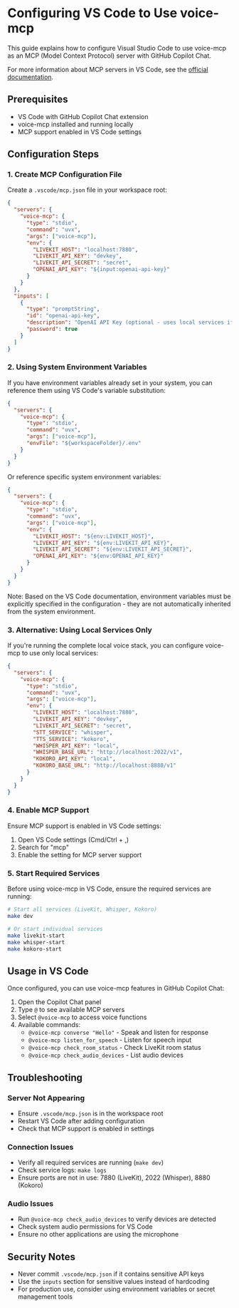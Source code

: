 # Configuring VS Code to Use voice-mcp

This guide explains how to configure Visual Studio Code to use voice-mcp as an MCP (Model Context Protocol) server with GitHub Copilot Chat.

For more information about MCP servers in VS Code, see the [official documentation](https://code.visualstudio.com/docs/copilot/chat/mcp-servers).

## Prerequisites

- VS Code with GitHub Copilot Chat extension
- voice-mcp installed and running locally
- MCP support enabled in VS Code settings

## Configuration Steps

### 1. Create MCP Configuration File

Create a `.vscode/mcp.json` file in your workspace root:

```json
{
  "servers": {
    "voice-mcp": {
      "type": "stdio",
      "command": "uvx",
      "args": ["voice-mcp"],
      "env": {
        "LIVEKIT_HOST": "localhost:7880",
        "LIVEKIT_API_KEY": "devkey",
        "LIVEKIT_API_SECRET": "secret",
        "OPENAI_API_KEY": "${input:openai-api-key}"
      }
    }
  },
  "inputs": [
    {
      "type": "promptString",
      "id": "openai-api-key",
      "description": "OpenAI API Key (optional - uses local services if not provided)",
      "password": true
    }
  ]
}
```

### 2. Using System Environment Variables

If you have environment variables already set in your system, you can reference them using VS Code's variable substitution:

```json
{
  "servers": {
    "voice-mcp": {
      "type": "stdio",
      "command": "uvx",
      "args": ["voice-mcp"],
      "envFile": "${workspaceFolder}/.env"
    }
  }
}
```

Or reference specific system environment variables:

```json
{
  "servers": {
    "voice-mcp": {
      "type": "stdio",
      "command": "uvx",
      "args": ["voice-mcp"],
      "env": {
        "LIVEKIT_HOST": "${env:LIVEKIT_HOST}",
        "LIVEKIT_API_KEY": "${env:LIVEKIT_API_KEY}",
        "LIVEKIT_API_SECRET": "${env:LIVEKIT_API_SECRET}",
        "OPENAI_API_KEY": "${env:OPENAI_API_KEY}"
      }
    }
  }
}
```

Note: Based on the VS Code documentation, environment variables must be explicitly specified in the configuration - they are not automatically inherited from the system environment.

### 3. Alternative: Using Local Services Only

If you're running the complete local voice stack, you can configure voice-mcp to use only local services:

```json
{
  "servers": {
    "voice-mcp": {
      "type": "stdio",
      "command": "uvx",
      "args": ["voice-mcp"],
      "env": {
        "LIVEKIT_HOST": "localhost:7880",
        "LIVEKIT_API_KEY": "devkey",
        "LIVEKIT_API_SECRET": "secret",
        "STT_SERVICE": "whisper",
        "TTS_SERVICE": "kokoro",
        "WHISPER_API_KEY": "local",
        "WHISPER_BASE_URL": "http://localhost:2022/v1",
        "KOKORO_API_KEY": "local",
        "KOKORO_BASE_URL": "http://localhost:8880/v1"
      }
    }
  }
}
```

### 4. Enable MCP Support

Ensure MCP support is enabled in VS Code settings:

1. Open VS Code settings (Cmd/Ctrl + ,)
2. Search for "mcp"
3. Enable the setting for MCP server support

### 5. Start Required Services

Before using voice-mcp in VS Code, ensure the required services are running:

```bash
# Start all services (LiveKit, Whisper, Kokoro)
make dev

# Or start individual services
make livekit-start
make whisper-start
make kokoro-start
```

## Usage in VS Code

Once configured, you can use voice-mcp features in GitHub Copilot Chat:

1. Open the Copilot Chat panel
2. Type `@` to see available MCP servers
3. Select `@voice-mcp` to access voice functions
4. Available commands:
   - `@voice-mcp converse "Hello"` - Speak and listen for response
   - `@voice-mcp listen_for_speech` - Listen for speech input
   - `@voice-mcp check_room_status` - Check LiveKit room status
   - `@voice-mcp check_audio_devices` - List audio devices

## Troubleshooting

### Server Not Appearing
- Ensure `.vscode/mcp.json` is in the workspace root
- Restart VS Code after adding configuration
- Check that MCP support is enabled in settings

### Connection Issues
- Verify all required services are running (`make dev`)
- Check service logs: `make logs`
- Ensure ports are not in use: 7880 (LiveKit), 2022 (Whisper), 8880 (Kokoro)

### Audio Issues
- Run `@voice-mcp check_audio_devices` to verify devices are detected
- Check system audio permissions for VS Code
- Ensure no other applications are using the microphone

## Security Notes

- Never commit `.vscode/mcp.json` if it contains sensitive API keys
- Use the `inputs` section for sensitive values instead of hardcoding
- For production use, consider using environment variables or secret management tools